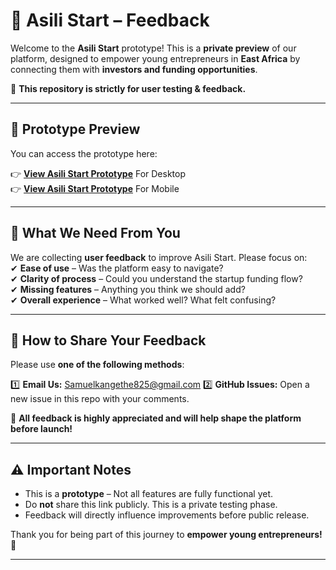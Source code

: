 # 🌱 Asili Start – Feedback  

Welcome to the **Asili Start** prototype! This is a **private preview** of our platform, designed to empower young entrepreneurs in **East Africa** by connecting them with **investors and funding opportunities**.  

🚀 **This repository is strictly for user testing & feedback.**  

---

## 🔗 Prototype Preview  
You can access the prototype here:  

👉 **[View Asili Start Prototype](https://creatie.ai/prototype/153399531049084?hl=1&st=1&pageId=M&layerId=1:0&source=iframe_share)** For Desktop <br>
👉 **[View Asili Start Prototype](https://creatie.ai/prototype/153579249692242?hl=1&zs=1&pageId=51:3353&layerId=51:7570&source=iframe_share)** For Mobile

---

## 📝 What We Need From You  
We are collecting **user feedback** to improve Asili Start. Please focus on:  
✔ **Ease of use** – Was the platform easy to navigate?  
✔ **Clarity of process** – Could you understand the startup funding flow?  
✔ **Missing features** – Anything you think we should add?  
✔ **Overall experience** – What worked well? What felt confusing?  

---

## 📩 How to Share Your Feedback  
Please use **one of the following methods**:  

1️⃣ **Email Us:** Samuelkangethe825@gmail.com
2️⃣ **GitHub Issues:** Open a new issue in this repo with your comments.  

🔹 **All feedback is highly appreciated and will help shape the platform before launch!**  

---

## ⚠️ Important Notes  
- This is a **prototype** – Not all features are fully functional yet.  
- Do **not** share this link publicly. This is a private testing phase.  
- Feedback will directly influence improvements before public release.  

Thank you for being part of this journey to **empower young entrepreneurs!** 🚀  

---
